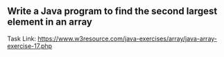 ## Write a Java program to find the second largest element in an array

Task Link: https://www.w3resource.com/java-exercises/array/java-array-exercise-17.php
